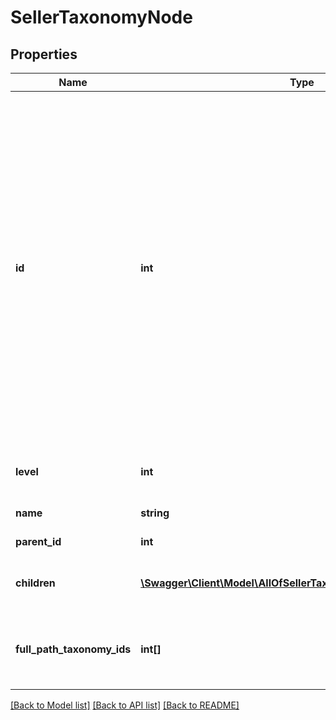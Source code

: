 # SellerTaxonomyNode

## Properties
Name | Type | Description | Notes
------------ | ------------- | ------------- | -------------
**id** | **int** | The unique numeric ID of an Etsy taxonomy node, which is a metadata category for listings organized into the seller taxonomy hierarchy tree. For example, the \\\&quot;shoes\\\&quot; taxonomy node (ID: 1429, level: 1) is higher in the hierarchy than \\\&quot;girls&#x27; shoes\\\&quot; (ID: 1440, level: 2). The taxonomy nodes assigned to a listing support access to specific standardized product scales and properties. For example, listings assigned the taxonomy nodes \\\&quot;shoes\\\&quot; or \\\&quot;girls&#x27; shoes\\\&quot; support access to the \\\&quot;EU\\\&quot; shoe size scale with its associated property names and IDs for EU shoe sizes, such as property &#x60;value_id&#x60;:\\\&quot;1394\\\&quot;, and &#x60;name&#x60;:\\\&quot;38\\\&quot;. | [optional] 
**level** | **int** | The integer depth of this taxonomy node in the seller taxonomy tree, with roots at level 0. | [optional] 
**name** | **string** | The name string for this taxonomy node. | [optional] 
**parent_id** | **int** | The numeric taxonomy ID of the parent of this node. | [optional] 
**children** | [**\Swagger\Client\Model\AllOfSellerTaxonomyNodeChildrenItems[]**](.md) | An array of taxonomy nodes for all the direct children of this taxonomy node in the seller taxonomy tree. | [optional] 
**full_path_taxonomy_ids** | **int[]** | An array of &#x60;taxonomy_id&#x60;s including this node and all of its direct parents in the seller taxonomy tree up to a root node. They are listed in order from root to leaf. | [optional] 

[[Back to Model list]](../../README.md#documentation-for-models) [[Back to API list]](../../README.md#documentation-for-api-endpoints) [[Back to README]](../../README.md)

